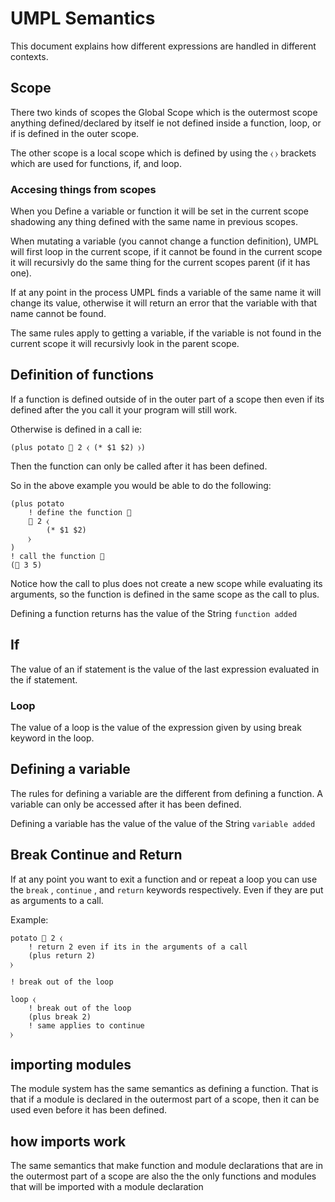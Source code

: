 # UMPL Semantics

This document explains how different expressions are handled in different contexts.

## Scope

There two kinds of scopes the Global Scope which is the outermost scope anything defined/declared by itself ie not defined inside a function, loop, or if is defined in the outer scope.

The other scope is a local scope which is defined by using the `⧼`  `⧽` brackets which are used for functions, if, and loop.

### Accesing things from scopes

When you Define a variable or function it will be set in the current scope shadowing any thing defined with the same name in previous scopes.

When mutating a variable (you cannot change a function definition), UMPL will first loop in the current scope, if it cannot be found in the current scope it will recursivly do the same thing for the current scopes parent (if it has one).

If at any point in the process UMPL finds a variable of the same name it will change its value, otherwise it will return an error that the variable with that name cannot be found.

The same rules apply to getting a variable, if the variable is not found in the current scope it will recursivly look in the parent scope.

## Definition of functions

If a function is defined outside of in the outer part of a scope then even if its defined after the you call it your program will still work.

Otherwise is defined in a call ie:

```umpl
(plus potato 🍕 2 ⧼ (* $1 $2) ⧽)
```

Then the function can only be called after it has been defined.

So in the above example you would be able to do the following:

```umpl
(plus potato
    ! define the function 🍕
    🍕 2 ⧼ 
        (* $1 $2)
    ⧽
)
! call the function 🍕
(🍕 3 5)
```

Notice how the call to plus does not create a new scope while evaluating its arguments, so the function is defined in the same scope as the call to plus.

Defining a function returns has the value of the String `function added`

## If

The value of an if statement is the value of the last expression evaluated in the if statement.

### Loop

The value of a loop is the value of the expression given by using break keyword in the loop.

## Defining a variable

The rules for defining a variable are the different from defining a function. A variable can only be accessed after it has been defined.

Defining a variable has the value of the value of the String `variable added`

## Break Continue and Return

If at any point you want to exit a function and or repeat a loop you can use the `break` , `continue` , and `return` keywords respectively. Even if they are put as arguments to a call.

Example:

```umpl
potato 🍕 2 ⧼ 
    ! return 2 even if its in the arguments of a call
    (plus return 2)
⧽

! break out of the loop

loop ⧼ 
    ! break out of the loop
    (plus break 2)
    ! same applies to continue
⧽
```

## importing modules

The module system has the same semantics as defining a function. That is that if a module is declared in the outermost part of a scope, then it can be used even before it has been defined.

## how imports work

The same semantics that make function and module declarations that are in the outermost part of a scope are also the the only functions and modules that will be imported with a module declaration
